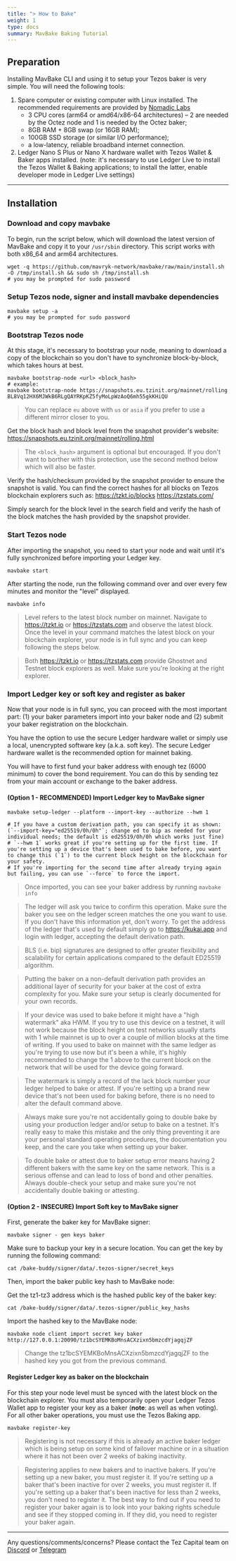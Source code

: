 ```yaml
---
title: "> How to Bake"
weight: 1
type: docs
summary: MavBake Baking Tutorial
---
```


## Preparation

Installing MavBake CLI and using it to setup your Tezos baker is very simple. You will need the following tools:


1. Spare computer or existing computer with Linux installed. The recommended requirements are provided by [Nomadic Labs](https://research-development.nomadic-labs.com/paris-announcement.html#10s-block-times-bring-lower-latency-and-faster-finality)
    * 3 CPU cores (arm64 or amd64/x86-64 architectures) – 2 are needed by the Octez node and 1 is needed by the Octez baker;
    * 8GB RAM + 8GB swap (or 16GB RAM);
    * 100GB SSD storage (or similar I/O performance);
    * a low-latency, reliable broadband internet connection.
2. Ledger Nano S Plus or Nano X hardware wallet with Tezos Wallet & Baker apps installed.
   (note: it's necessary to use Ledger Live to install the Tezos Wallet & Baking applications; to install the latter, enable developer mode in Ledger Live settings)

---

## Installation

### Download and copy mavbake
To begin, run the script below, which will download the latest version of MavBake and copy it to your `/usr/sbin` directory. This script works with both x86_64 and arm64 architectures.

   ```
   wget -q https://github.com/mavryk-network/mavbake/raw/main/install.sh -O /tmp/install.sh && sudo sh /tmp/install.sh
   # you may be prompted for sudo password
   ```

### Setup Tezos node, signer and install mavbake dependencies

   ```
   mavbake setup -a
   # you may be prompted for sudo password
   ```

### Bootstrap Tezos node
At this stage, it's necessary to bootstrap your node, meaning to download a copy of the blockchain so you don't have to synchronize block-by-block, which takes hours at best.
  
   ```
   mavbake bootstrap-node <url> <block_hash>
   # example:
   mavbake bootstrap-node https://snapshots.eu.tzinit.org/mainnet/rolling BL8Vq12HX6MJWkB6RLgQAYRKpKZ5fyMoLpWzAoQ6mh55gkKHiQU
   ```

> You can replace `eu` above with `us` or `asia` if you prefer to use a different mirror closer to you.

Get the block hash and block level from the snapshot provider's website:
https://snapshots.eu.tzinit.org/mainnet/rolling.html

> The `<block_hash>` argument is optional but encouraged. If you don't want to borther with this protection, use the second method below which will also be faster.

Verify the hash/checksum provided by the snapshot provider to ensure the snapshot is valid. You can find the correct hashes for all blocks on Tezos blockchain explorers such as:
https://tzkt.io/blocks
https://tzstats.com/

Simply search for the block level in the search field and verify the hash of the block matches the hash provided by the snapshot provider.

### Start Tezos node
After importing the snapshot, you need to start your node and wait until it's fully synchronized before importing your Ledger key.

   ```
   mavbake start
   ```

After starting the node, run the following command over and over every few minutes and monitor the "level" displayed.
   
   ```
   mavbake info
   ```

> Level refers to the latest block number on mainnet. Navigate to https://tzkt.io or https://tzstats.com and observe the latest block. Once the level in your command matches the latest block on your blockchain explorer, your node is in full sync and you can keep following the steps below.

> Both https://tzkt.io or https://tzstats.com provide Ghostnet and Testnet block explorers as well. Make sure you're looking at the right explorer.

### Import Ledger key or soft key and register as baker
Now that your node is in full sync, you can proceed with the most important part: (1) your baker parameters import into your baker node and (2) submit your baker registration on the blockchain.

You have the option to use the secure Ledger hardware wallet or simply use a local, unencrypted software key (a.k.a. soft key). The secure Ledger hardware wallet is the recommended option for mainnet baking.

You will have to first fund your baker address with enough tez (6000 minimum) to cover the bond requirement. You can do this by sending tez from your main account or exchange to the baker address.

#### (Option 1 - RECOMMENDED) Import Ledger key to MavBake signer
   ```
   mavbake setup-ledger --platform --import-key --authorize --hwm 1

   # If you have a custom derivation path, you can specify it as shown: (`--import-key="ed25519/0h/0h"`; change ed to bip as needed for your individual needs; the default is ed25519/0h/0h which works just fine)
   # `--hwm 1` works great if you're setting up for the first time. If you're setting up a device that's been used to bake before, you want to change this (`1`) to the current block height on the blockchain for your safety.
   # If you're importing for the second time after already trying again but failing, you can use `--force` to force the import.
   ```

> Once imported, you can see your baker address by running `mavbake info`

> The ledger will ask you twice to confirm this operation. Make sure the baker you see on the ledger screen matches the one you want to use. If you don't have this information yet, don't worry. To get the address of the ledger that's used by default simply go to https://kukai.app and login with ledger, accepting the default derivation path.

> BLS (i.e. bip) signatures are designed to offer greater flexibility and scalability for certain applications compared to the default ED25519 algorithm. 

> Putting the baker on a non-default derivation path provides an additional layer of security for your baker at the cost of extra complexity for you. Make sure your setup is clearly documented for your own records.

> If your device was used to bake before it might have a "high watermark" aka HWM. If you try to use this device on a testnet, it will not work because the block height on test networks usually starts with 1 while mainnet is up to over a couple of million blocks at the time of writing.
If you used to bake on mainnet with the same ledger as you're trying to use now but it's been a while, it's highly recommended to change the 1 above to the current block on the network that will be used for the device going forward.

> The watermark is simply a record of the lack block number your ledger helped to bake or attest. If you're setting up a brand new device that's not been used for baking before, there is no need to alter the default command above.

> Always make sure you're not accidentally going to double bake by using your production ledger and/or setup to bake on a testnet. It's really easy to make this mistake and the only thing preventing it are your personal standard operating procedures, the documentation you keep, and the care you take when setting up your baker.

> To double bake or attest due to baker setup error means having 2 different bakers with the same key on the same network. This is a serious offense and can lead to loss of bond and other penalties. Always double-check your setup and make sure you're not accidentally double baking or attesting.

#### (Option 2 - INSECURE) Import Soft key to MavBake signer
First, generate the baker key for MavBake signer:

   ```
   mavbake signer - gen keys baker
   ```

Make sure to backup your key in a secure location. You can get the key by running the following command:

   ```
   cat /bake-buddy/signer/data/.tezos-signer/secret_keys
   ```

Then, import the baker public key hash to MavBake node:

Get the tz1-tz3 address which is the hashed public key of the baker key:

   ```
   cat /bake-buddy/signer/data/.tezos-signer/public_key_hashs
   ```

Import the hashed key to the MavBake node:

   ```
   mavbake node client import secret key baker http://127.0.0.1:20090/tz1bcSYEMKBoMnsACXzixn5bmzcdYjagqjZF
   ```

> Change the tz1bcSYEMKBoMnsACXzixn5bmzcdYjagqjZF to the hashed key you got from the previous command.

#### Register Ledger key as baker on the blockchain
For this step your node level must be synced with the latest block on the blockchain explorer. You must also temporarily open your Ledger Tezos Wallet app to register your key as a baker (__note__: as well as when voting). For all other baker operations, you must use the Tezos Baking app.

   ```
   mavbake register-key
   ```

> Registering is not necessary if this is already an active baker ledger which is being setup on some kind of failover machine or in a situation where it has not been over 2 weeks of baking inactivity.

> Registering applies to new bakers and to inactive bakers. If you're setting up a new baker, you must register it. If you're setting up a baker that's been inactive for over 2 weeks, you must register it. If you're setting up a baker that's been inactive for less than 2 weeks, you don't need to register it. The best way to find out if you need to register your baker again is to look into your baking rights schedule and see if they stopped coming in. If they did, you need to register your baker again.

---

Any questions/comments/concerns? Please contact the Tez Capital team on
[Discord](https://discord.gg/cVGMA4MaNM) or [Telegram](https://t.me/tezcapital) 